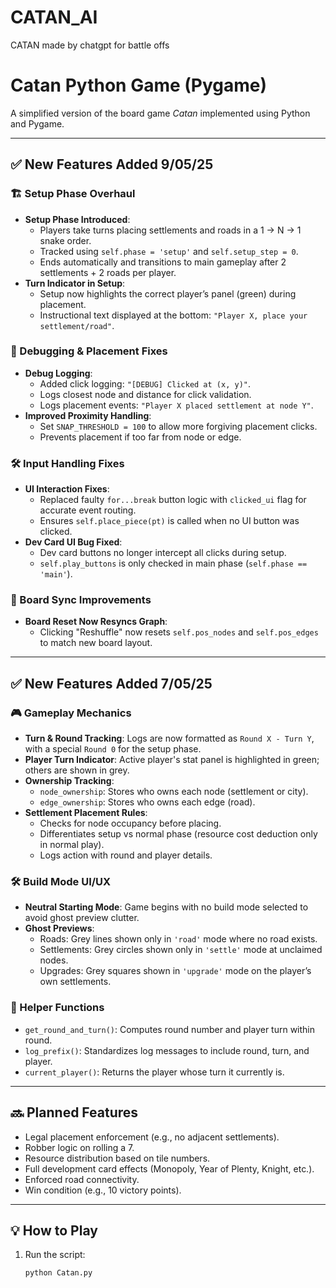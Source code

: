# CATAN_AI
CATAN made by chatgpt for battle offs

# Catan Python Game (Pygame)

A simplified version of the board game *Catan* implemented using Python and Pygame.

---

## ✅ New Features Added 9/05/25

### 🏗️ Setup Phase Overhaul
- **Setup Phase Introduced**:
  - Players take turns placing settlements and roads in a 1 → N → 1 snake order.
  - Tracked using `self.phase = 'setup'` and `self.setup_step = 0`.
  - Ends automatically and transitions to main gameplay after 2 settlements + 2 roads per player.
- **Turn Indicator in Setup**:
  - Setup now highlights the correct player’s panel (green) during placement.
  - Instructional text displayed at the bottom: `"Player X, place your settlement/road"`.

### 🧪 Debugging & Placement Fixes
- **Debug Logging**:
  - Added click logging: `"[DEBUG] Clicked at (x, y)"`.
  - Logs closest node and distance for click validation.
  - Logs placement events: `"Player X placed settlement at node Y"`.
- **Improved Proximity Handling**:
  - Set `SNAP_THRESHOLD = 100` to allow more forgiving placement clicks.
  - Prevents placement if too far from node or edge.

### 🛠️ Input Handling Fixes
- **UI Interaction Fixes**:
  - Replaced faulty `for...break` button logic with `clicked_ui` flag for accurate event routing.
  - Ensures `self.place_piece(pt)` is called when no UI button was clicked.
- **Dev Card UI Bug Fixed**:
  - Dev card buttons no longer intercept all clicks during setup.
  - `self.play_buttons` is only checked in main phase (`self.phase == 'main'`).

### 🔁 Board Sync Improvements
- **Board Reset Now Resyncs Graph**:
  - Clicking "Reshuffle" now resets `self.pos_nodes` and `self.pos_edges` to match new board layout.

---

## ✅ New Features Added 7/05/25

### 🎮 Gameplay Mechanics
- **Turn & Round Tracking**: Logs are now formatted as `Round X - Turn Y`, with a special `Round 0` for the setup phase.
- **Player Turn Indicator**: Active player's stat panel is highlighted in green; others are shown in grey.
- **Ownership Tracking**:
  - `node_ownership`: Stores who owns each node (settlement or city).
  - `edge_ownership`: Stores who owns each edge (road).
- **Settlement Placement Rules**:
  - Checks for node occupancy before placing.
  - Differentiates setup vs normal phase (resource cost deduction only in normal play).
  - Logs action with round and player details.

### 🛠️ Build Mode UI/UX
- **Neutral Starting Mode**: Game begins with no build mode selected to avoid ghost preview clutter.
- **Ghost Previews**:
  - Roads: Grey lines shown only in `'road'` mode where no road exists.
  - Settlements: Grey circles shown only in `'settle'` mode at unclaimed nodes.
  - Upgrades: Grey squares shown in `'upgrade'` mode on the player’s own settlements.

### 🧠 Helper Functions
- `get_round_and_turn()`: Computes round number and player turn within round.
- `log_prefix()`: Standardizes log messages to include round, turn, and player.
- `current_player()`: Returns the player whose turn it currently is.

---

## 🔜 Planned Features
- Legal placement enforcement (e.g., no adjacent settlements).
- Robber logic on rolling a 7.
- Resource distribution based on tile numbers.
- Full development card effects (Monopoly, Year of Plenty, Knight, etc.).
- Enforced road connectivity.
- Win condition (e.g., 10 victory points).

---

## 💡 How to Play

1. Run the script:

   ```bash
   python Catan.py
